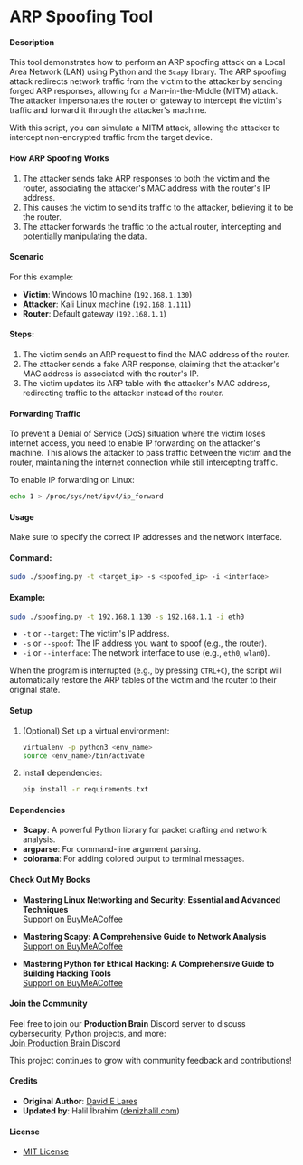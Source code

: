 # ARP Spoofing Tool

#### Description

This tool demonstrates how to perform an ARP spoofing attack on a Local Area Network (LAN) using Python and the `Scapy` library. The ARP spoofing attack redirects network traffic from the victim to the attacker by sending forged ARP responses, allowing for a Man-in-the-Middle (MITM) attack. The attacker impersonates the router or gateway to intercept the victim's traffic and forward it through the attacker's machine.

With this script, you can simulate a MITM attack, allowing the attacker to intercept non-encrypted traffic from the target device.

#### How ARP Spoofing Works

1. The attacker sends fake ARP responses to both the victim and the router, associating the attacker's MAC address with the router's IP address.
2. This causes the victim to send its traffic to the attacker, believing it to be the router.
3. The attacker forwards the traffic to the actual router, intercepting and potentially manipulating the data.

#### Scenario

For this example:
- **Victim**: Windows 10 machine (`192.168.1.130`)
- **Attacker**: Kali Linux machine (`192.168.1.111`)
- **Router**: Default gateway (`192.168.1.1`)

#### Steps:

1. The victim sends an ARP request to find the MAC address of the router.
2. The attacker sends a fake ARP response, claiming that the attacker's MAC address is associated with the router's IP.
3. The victim updates its ARP table with the attacker's MAC address, redirecting traffic to the attacker instead of the router.

#### Forwarding Traffic

To prevent a Denial of Service (DoS) situation where the victim loses internet access, you need to enable IP forwarding on the attacker's machine. This allows the attacker to pass traffic between the victim and the router, maintaining the internet connection while still intercepting traffic.

To enable IP forwarding on Linux:
```bash
echo 1 > /proc/sys/net/ipv4/ip_forward
```

#### Usage

Make sure to specify the correct IP addresses and the network interface.

#### Command:
```bash
sudo ./spoofing.py -t <target_ip> -s <spoofed_ip> -i <interface>
```

#### Example:
```bash
sudo ./spoofing.py -t 192.168.1.130 -s 192.168.1.1 -i eth0
```

- `-t` or `--target`: The victim's IP address.
- `-s` or `--spoof`: The IP address you want to spoof (e.g., the router).
- `-i` or `--interface`: The network interface to use (e.g., `eth0`, `wlan0`).

When the program is interrupted (e.g., by pressing `CTRL+C`), the script will automatically restore the ARP tables of the victim and the router to their original state.

#### Setup

1. (Optional) Set up a virtual environment:
   ```bash
   virtualenv -p python3 <env_name>
   source <env_name>/bin/activate
   ```
   
2. Install dependencies:
   ```bash
   pip install -r requirements.txt
   ```

#### Dependencies

- **Scapy**: A powerful Python library for packet crafting and network analysis.
- **argparse**: For command-line argument parsing.
- **colorama**: For adding colored output to terminal messages.

#### Check Out My Books

- **Mastering Linux Networking and Security: Essential and Advanced Techniques**  
  [Support on BuyMeACoffee](https://www.buymeacoffee.com/halildeniz/e/315997)

- **Mastering Scapy: A Comprehensive Guide to Network Analysis**  
  [Support on BuyMeACoffee](https://www.buymeacoffee.com/halildeniz/e/182908)

- **Mastering Python for Ethical Hacking: A Comprehensive Guide to Building Hacking Tools**  
  [Support on BuyMeACoffee](https://buymeacoffee.com/halildeniz/e/296372)

#### Join the Community

Feel free to join our **Production Brain** Discord server to discuss cybersecurity, Python projects, and more:  
[Join Production Brain Discord](https://discord.gg/nGBpfMHX4u)

This project continues to grow with community feedback and contributions!

#### Credits

- **Original Author**: [David E Lares](https://twitter.com/davidlares3)
- **Updated by**: Halil İbrahim ([denizhalil.com](https://denizhalil.com))

#### License

- [MIT License](https://opensource.org/licenses/MIT)
